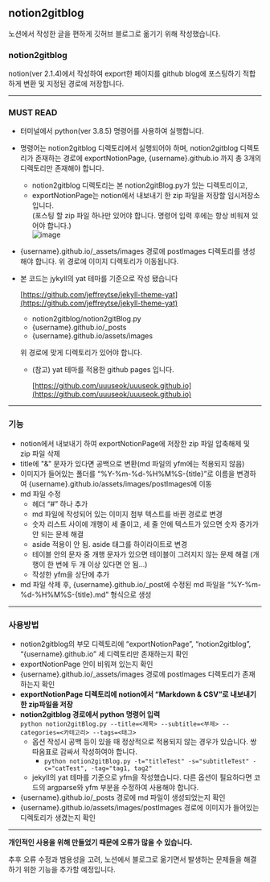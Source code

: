## notion2gitblog

노션에서 작성한 글을 편하게 깃허브 블로그로 옮기기 위해 작성했습니다.

### notion2gitblog

notion(ver 2.1.4)에서 작성하여 export한 페이지를 github blog에 포스팅하기 적합하게 변환 및 지정된 경로에 저장합니다. 

---

### MUST READ

- 터미널에서 python(ver 3.8.5) 명령어를 사용하여 실행합니다.

- 명령어는 notion2gitblog 디렉토리에서 실행되어야 하며, notion2gitblog 디렉토리가 존재하는 경로에 exportNotionPage, {username}.github.io 까지 총 3개의 디렉토리만 존재해야 합니다.
    - notion2gitblog 디렉토리는 본 notion2gitBlog.py가 있는 디렉토리이고,
    - exportNotionPage는 notion에서 내보내기 한 zip 파일을 저장할 임시저장소 입니다.<br>
    (포스팅 할 zip 파일 하나만 있어야 합니다. 명령어 입력 후에는 항상 비워져 있어야 합니다.)<br>
![image](https://user-images.githubusercontent.com/118060948/213067454-4b29af64-08de-44fd-94ad-d4f595f10a60.png)

- {username}.github.io/_assets/images 경로에 postImages 디렉토리를 생성해야 합니다.
위 경로에 이미지 디렉토리가 이동됩니다.

- 본 코드는 jykyll의 yat 테마를 기준으로 작성 됐습니다
    
    [https://github.com/jeffreytse/jekyll-theme-yat](https://github.com/jeffreytse/jekyll-theme-yat)
    
    - notion2gitblog/notion2gitBlog.py
    - {username}.github.io/_posts
    - {username}.github.io/assets/images
    
    위 경로에 맞게 디렉토리가 있어야 합니다.
    
    - (참고) yat 테마를 적용한 github pages 입니다.
        
        [https://github.com/uuuseok/uuuseok.github.io](https://github.com/uuuseok/uuuseok.github.io)
        

---

### 기능

- notion에서 내보내기 하여 exportNotionPage에 저장한 zip 파일 압축해제 및 zip 파일 삭제
- title에 "&" 문자가 있다면 공백으로 변환(md 파일의 yfm에는 적용되지 않음)
- 이미지가 들어있는 폴더를 “%Y-%m-%d-%H%M%S-{title}”로 이름을 변경하여 {username}.github.io/assets/images/postImages에 이동
- md 파일 수정
    - 헤더 “#” 하나 추가
    - md 파일에 작성되어 있는 이미지 첨부 텍스트를 바뀐 경로로 변경
    - 숫자 리스트 사이에 개행이 세 줄이고, 세 줄 안에 텍스트가 있으면 숫자 증가가 안 되는 문제 해결
    - aside 적용이 안 됨. aside 태그를 하이라이트로 변경
    - 테이블 안의 문자 중 개행 문자가 있으면 테이블이 그려지지 않는 문제 해결 (개행이 한 번에 두 개 이상 있다면 안 됨...)
    - 작성한 yfm을 상단에 추가
- md 파일 삭제 후, {username}.github.io/_post에 수정된 md 파일을 “%Y-%m-%d-%H%M%S-{title}.md” 형식으로 생성

---

### 사용방법

- notion2gitblog의 부모 디렉토리에 “exportNotionPage”, “notion2gitblog”, “{username}.github.io” 세 디렉토리만 존재하는지 확인
- exportNotionPage 안이 비워져 있는지 확인
- {username}.github.io/_assets/images 경로에 postImages 디렉토리가 존재하는지 확인
- **exportNotionPage 디렉토리에 notion에서 “Markdown & CSV”로  내보내기 한 zip파일을 저장**
- **notion2gitblog 경로에서 python 명령어 입력**<br>
`python notion2gitBlog.py --title=<제목> --subtitle=<부제> --categories=<카테고리> --tags=<태그>`
    - 옵션 작성시 공백 등이 있을 때 정상적으로 적용되지 않는 경우가 있습니다. 쌍따옴표로 감싸서 작성하여야 합니다.
        - `python notion2gitBlog.py -t="titleTest" -s="subtitleTest" -c="catTest", -tag="tag1, tag2"`
    - jekyll의 yat 테마를 기준으로 yfm을 작성했습니다. 다른 옵션이 필요하다면 코드의 argparse와 yfm 부분을 수정하여 사용해야 합니다.
- {username}.github.io/_posts 경로에 md 파일이 생성되었는지 확인
- {username}.github.io/assets/images/postImages 경로에 이미지가 들어있는 디렉토리가 생겼는지 확인

---

**개인적인 사용을 위해 만들었기 때문에 오류가 많을 수 있습니다.**

추후 오류 수정과 범용성을 고려, 노션에서 블로그로 옮기면서 발생하는 문제들을 해결하기 위한 기능을 추가할 예정입니다.